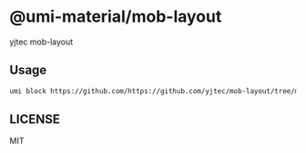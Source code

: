 # @umi-material/mob-layout

yjtec mob-layout

## Usage

```sh
umi block https://github.com/https://github.com/yjtec/mob-layout/tree/master/mob-layout
```

## LICENSE

MIT
